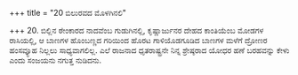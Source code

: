 +++
title = "20 ಬಿಲುರವದ ಮೊಳಗಿನಲಿ"

+++
20. ಬಿಲ್ಲಿನ ಠೇಂಕಾರದ ನಾದವೆಂಬ ಗುಡುಗಿನಲ್ಲಿ, ಕೃಷ್ಣಾರ್ಜುನರ ದೇಹದ ಕಾಂತಿಯೆಂಬ ಮೋಡಗಳ ರಾಸಿಯಲ್ಲಿ, ಆ ಬಾಣಗಳ ಹೊಂಬಣ್ಣದ ಗರಿಯಿಂದ ಹೊರಟ ಗಾಳಿಯೊಡಗೂಡಿದ ಬಾಣಗಳ ಮಳೆಗೆ ದ್ರೋಣರ ಹಂಸವ್ಯೂಹ ನಿಲ್ಲಲು ಸಾಧ್ಯವಾಗಲಿಲ್ಲ.  ಎಲೆ ರಾಜನಾದ ಧೃತರಾಷ್ಟ್ರನೇ ನಿನ್ನ ಶ್ರೇಷ್ಠರಾದ ಯೋಧರ ಹಣೆ ಬರಹವನ್ನು ಕೇಳು ಎಂದು ಸಂಜಯನು ನಗುತ್ತ ನುಡಿದನು.